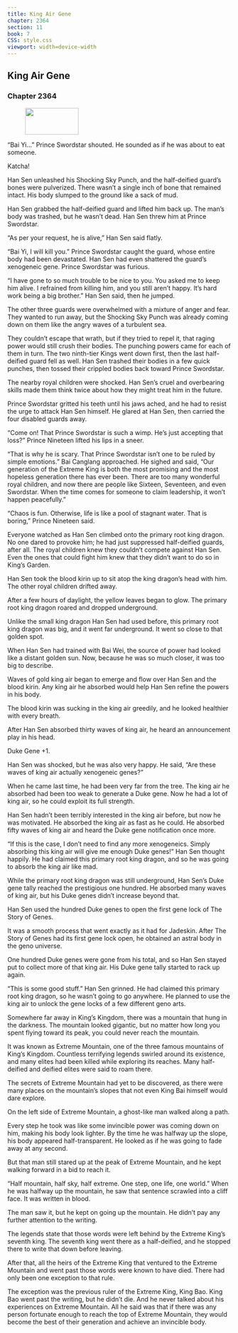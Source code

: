 ```yaml
---
title: King Air Gene
chapter: 2364
section: 11
book: 7
CSS: style.css
viewport: width=device-width
---
```


## King Air Gene

### Chapter 2364

<figure>
	<img src="../Images/gem.gif" alt="" id="gem" width="120" height="60" />
</figure>

“Bai Yi…” Prince Swordstar shouted. He sounded as if he was about to eat someone.

Katcha!

Han Sen unleashed his Shocking Sky Punch, and the half-deified guard’s bones were pulverized. There wasn’t a single inch of bone that remained intact. His body slumped to the ground like a sack of mud.

Han Sen grabbed the half-deified guard and lifted him back up. The man’s body was trashed, but he wasn’t dead. Han Sen threw him at Prince Swordstar.

“As per your request, he is alive,” Han Sen said flatly.

“Bai Yi, I will kill you.” Prince Swordstar caught the guard, whose entire body had been devastated. Han Sen had even shattered the guard’s xenogeneic gene. Prince Swordstar was furious.

“I have gone to so much trouble to be nice to you. You asked me to keep him alive. I refrained from killing him, and you still aren’t happy. It’s hard work being a big brother.” Han Sen said, then he jumped.

The other three guards were overwhelmed with a mixture of anger and fear. They wanted to run away, but the Shocking Sky Punch was already coming down on them like the angry waves of a turbulent sea.

They couldn’t escape that wrath, but if they tried to repel it, that raging power would still crush their bodies. The punching powers came for each of them in turn. The two ninth-tier Kings went down first, then the last half-deified guard fell as well. Han Sen trashed their bodies in a few quick punches, then tossed their crippled bodies back toward Prince Swordstar.

The nearby royal children were shocked. Han Sen’s cruel and overbearing skills made them think twice about how they might treat him in the future.

Prince Swordstar gritted his teeth until his jaws ached, and he had to resist the urge to attack Han Sen himself. He glared at Han Sen, then carried the four disabled guards away.

“Come on! That Prince Swordstar is such a wimp. He’s just accepting that loss?” Prince Nineteen lifted his lips in a sneer.

“That is why he is scary. That Prince Swordstar isn’t one to be ruled by simple emotions.” Bai Canglang approached. He sighed and said, “Our generation of the Extreme King is both the most promising and the most hopeless generation there has ever been. There are too many wonderful royal children, and now there are people like Sixteen, Seventeen, and even Swordstar. When the time comes for someone to claim leadership, it won’t happen peacefully.”

“Chaos is fun. Otherwise, life is like a pool of stagnant water. That is boring,” Prince Nineteen said.

Everyone watched as Han Sen climbed onto the primary root king dragon. No one dared to provoke him; he had just suppressed half-deified guards, after all. The royal children knew they couldn’t compete against Han Sen. Even the ones that could fight him knew that they didn’t want to do so in King’s Garden.

Han Sen took the blood kirin up to sit atop the king dragon’s head with him. The other royal children drifted away.

After a few hours of daylight, the yellow leaves began to glow. The primary root king dragon roared and dropped underground.

Unlike the small king dragon Han Sen had used before, this primary root king dragon was big, and it went far underground. It went so close to that golden spot.

When Han Sen had trained with Bai Wei, the source of power had looked like a distant golden sun. Now, because he was so much closer, it was too big to describe.

Waves of gold king air began to emerge and flow over Han Sen and the blood kirin. Any king air he absorbed would help Han Sen refine the powers in his body.

The blood kirin was sucking in the king air greedily, and he looked healthier with every breath.

After Han Sen absorbed thirty waves of king air, he heard an announcement play in his head.

Duke Gene +1.

Han Sen was shocked, but he was also very happy. He said, “Are these waves of king air actually xenogeneic genes?”

When he came last time, he had been very far from the tree. The king air he absorbed had been too weak to generate a Duke gene. Now he had a lot of king air, so he could exploit its full strength.

Han Sen hadn’t been terribly interested in the king air before, but now he was motivated. He absorbed the king air as fast as he could. He absorbed fifty waves of king air and heard the Duke gene notification once more.

“If this is the case, I don’t need to find any more xenogeneics. Simply absorbing this king air will give me enough Duke genes!” Han Sen thought happily. He had claimed this primary root king dragon, and so he was going to absorb the king air like mad.

While the primary root king dragon was still underground, Han Sen’s Duke gene tally reached the prestigious one hundred. He absorbed many waves of king air, but his Duke genes didn’t increase beyond that.

Han Sen used the hundred Duke genes to open the first gene lock of The Story of Genes.

It was a smooth process that went exactly as it had for Jadeskin. After The Story of Genes had its first gene lock open, he obtained an astral body in the geno universe.

One hundred Duke genes were gone from his total, and so Han Sen stayed put to collect more of that king air. His Duke gene tally started to rack up again.

“This is some good stuff.” Han Sen grinned. He had claimed this primary root king dragon, so he wasn’t going to go anywhere. He planned to use the king air to unlock the gene locks of a few different geno arts.

Somewhere far away in King’s Kingdom, there was a mountain that hung in the darkness. The mountain looked gigantic, but no matter how long you spent flying toward its peak, you could never reach the mountain.

It was known as Extreme Mountain, one of the three famous mountains of King’s Kingdom. Countless terrifying legends swirled around its existence, and many elites had been killed while exploring its reaches. Many half-deified and deified elites were said to roam there.

The secrets of Extreme Mountain had yet to be discovered, as there were many places on the mountain’s slopes that not even King Bai himself would dare explore.

On the left side of Extreme Mountain, a ghost-like man walked along a path.

Every step he took was like some invincible power was coming down on him, making his body look lighter. By the time he was halfway up the slope, his body appeared half-transparent. He looked as if he was going to fade away at any second.

But that man still stared up at the peak of Extreme Mountain, and he kept walking forward in a bid to reach it.

“Half mountain, half sky, half extreme. One step, one life, one world.” When he was halfway up the mountain, he saw that sentence scrawled into a cliff face. It was written in blood.

The man saw it, but he kept on going up the mountain. He didn’t pay any further attention to the writing.

The legends state that those words were left behind by the Extreme King’s seventh king. The seventh king went there as a half-deified, and he stopped there to write that down before leaving.

After that, all the heirs of the Extreme King that ventured to the Extreme Mountain and went past those words were known to have died. There had only been one exception to that rule.

The exception was the previous ruler of the Extreme King, King Bao. King Bao went past the writing, but he didn’t die. And he never talked about his experiences on Extreme Mountain. All he said was that if there was any person fortunate enough to reach the top of Extreme Mountain, they would become the best of their generation and achieve an invincible body.